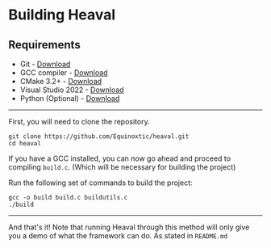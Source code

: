 # Building Heaval

## Requirements

* Git - [Download](https://git-scm.com/downloads)
* GCC compiler - [Download](https://gcc.gnu.org/install/binaries.html)
* CMake 3.2+ - [Download](https://cmake.org/download/)
* Visual Studio 2022 - [Download](https://visualstudio.microsoft.com/downloads/)
* Python (Optional) - [Download](https://www.python.org/downloads/)

---

First, you will need to clone the repository.

```shell
git clone https://github.com/Equinoxtic/heaval.git
cd heaval
```

If you have a GCC installed, you can now go ahead and proceed to compiling ``build.c``. (Which will be necessary for building the project) 

Run the following set of commands to build the project:

```shell
gcc -o build build.c buildutils.c
./build
```

---
And that's it! Note that running Heaval through this method will only give you a demo of what the framework can do. As stated in ``README.md``
